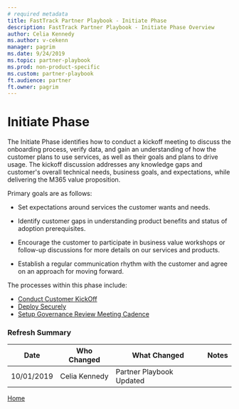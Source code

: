 ```yaml
---  
# required metadata  
title: FastTrack Partner Playbook - Initiate Phase 
description: FastTrack Partner Playbook - Initiate Phase Overview
author: Celia Kennedy
ms.author: v-cekenn
manager: pagrim
ms.date: 9/24/2019
ms.topic: partner-playbook  
ms.prod: non-product-specific  
ms.custom: partner-playbook  
ft.audience: partner  
ft.owner: pagrim
---  
```


# Initiate Phase

The Initiate Phase identifies how to conduct a kickoff meeting to discuss the onboarding process, verify data, and gain an understanding of how the customer plans to use services, as well as their goals and plans to drive usage. The kickoff discussion addresses any knowledge gaps and customer's overall technical needs, business goals, and expectations, while delivering the M365 value proposition.

Primary goals are as follows:

-   Set expectations around services the customer wants and needs.

-   Identify customer gaps in understanding product benefits and status of
    adoption prerequisites.

-   Encourage the customer to participate in business value workshops or
    follow-up discussions for more details on our services and products.

-   Establish a regular communication rhythm with the customer and agree on an approach for moving forward.

The processes within this phase include:

- [Conduct Customer KickOff](initiate-conduct-customer-kick-off-partner.md)
- [Deploy Securely](initiate-deploy-securely-partner.md)
- [Setup Governance Review Meeting Cadence](initiate-review-meeting-cadence-partner.md)

### Refresh Summary

|Date|Who Changed|What Changed|Notes|
|---------|---------------|----------------------------|-------------|
|10/01/2019| Celia Kennedy| Partner Playbook Updated| |

[Home](http://partner-docs.microsoft.com)
